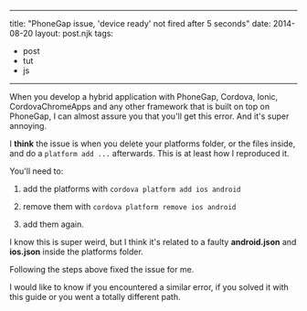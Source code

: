 
---
title: "PhoneGap issue, 'device ready' not fired after 5 seconds"
date: 2014-08-20
layout: post.njk
tags:
  - post
  - tut
  - js
---

When you develop a hybrid application with PhoneGap, Cordova, Ionic, CordovaChromeApps and any other framework that is built on top on PhoneGap, I can almost assure you that you'll get this error. And it's super annoying.

I **think** the issue is when you delete your platforms folder, or the files inside, and do a `platform add ...` afterwards. This is at least how I reproduced it.

You'll need to:

1) add the platforms with `cordova platform add ios android`

2) remove them with `cordova platform remove ios android`

3) add them again.

I know this is super weird, but I think it's related to a faulty **android.json** and **ios.json** inside the platforms folder.

Following the steps above fixed the issue for me.

I would like to know if you encountered a similar error, if you solved it with this guide or you went a totally different path.
